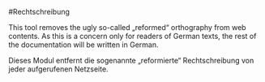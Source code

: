 #Rechtschreibung

This tool removes the ugly so-called „reformed“ orthography
from web contents. As this is a concern only for readers of
German texts, the rest of the documentation will be written
in German.


Dieses Modul entfernt die sogenannte „reformierte“ Rechtschreibung
von jeder aufgerufenen Netzseite.

